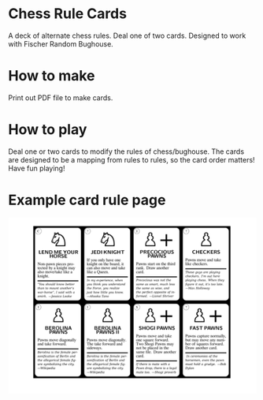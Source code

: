 # Chess Rule Cards
A deck of alternate chess rules. Deal one of two cards. Designed to work with Fischer Random Bughouse.

# How to make
Print out PDF file to make cards.

# How to play
Deal one or two cards to modify the rules of chess/bughouse.
The cards are designed to be a mapping from rules to rules, so the card order matters!
Have fun playing!

# Example card rule page
![ChessRuleCards](https://github.com/SmoothDragon/ChessRuleCards/blob/main/ChessRuleCards.png)

